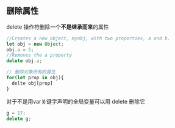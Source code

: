 
## 删除属性
delete 操作符删除一个**不是继承而来**的属性
```js
//Creates a new object, myobj, with two properties, a and b.
let obj = new Object;
obj.a = 5;
//Removes the a property
delete obj.a;

// 删除对象所有的属性
for(let prop in obj){
  delte obj[prop]
}
```

对于不是用var关键字声明的全局变量可以用 delete 删除它
```js
g = 17;
delete g;
```
